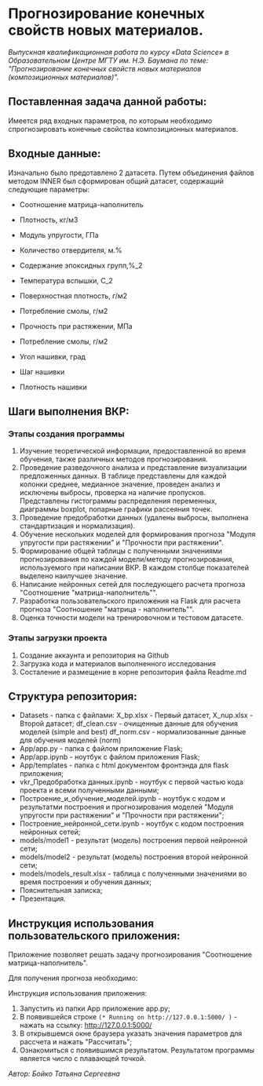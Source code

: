 # Прогнозирование конечных свойств новых материалов. #

*Выпускная квалификационная работа по курсу «Data Science» в Образовательном Центре МГТУ им. Н.Э. Баумана по теме: "Прогнозирование конечных свойств новых материалов (композиционных материалов)".*

## Поставленная задача данной работы: ##

Имеется ряд входных параметров, по которым необходимо спрогнозировать конечные свойства композиционных материалов. 

## Входные данные: ##
Изначально было предотавлено 2 датасета. Путем объединения файлов методом INNER был сформирован общий датасет, содержащий следующие параметры:

- Соотношение матрица-наполнитель

- Плотность, кг/м3

- Модуль упругости, ГПа

- Количество отвердителя, м.%

- Содержание эпоксидных групп,%_2

- Температура вспышки, С_2

- Поверхностная плотность, г/м2

- Потребление смолы, г/м2

- Прочность при растяжении, МПа

- Потребление смолы, г/м2

- Угол нашивки, град

- Шаг нашивки

- Плотность нашивки

## Шаги выполнения ВКР: ##
### Этапы создания программы ###
1. Изучение теоретической информации, предоставленной во время обучения, также различных методов прогнозирования.
2. Проведение разведочного анализа и представление визуализации предложенных данных. В таблице представлены для каждой колонки среднее, медианное значение, проведен анализ и исключены выбросы, проверка на наличие пропусков. Представлены гистограммы распределения переменных, диаграммы boxplot, попарные графики рассеяния точек.
3. Проведение предобработки данных (удалены выбросы, выполнена стандартизация и нормализация).
4. Обучение нескольких моделей для формирования прогноза "Модуля упругости при растяжении" и "Прочности при растяжении".
5. Формирование общей таблицы с полученными значениями прогнозирования по каждой модели/методу прогнозирования, используемого при написании ВКР. В каждом столбце показателей выделено наилучшее значение.
6. Написание нейронных сетей для последующего расчета прогноза "Соотношение "матрица-наполнитель"".
7. Разработка пользовательского приложения на Flask для расчета прогноза "Соотношение "матрица - наполнитель"".
8. Оценка точности модели на тренировочном и тестовом датасете.
### Этапы загрузки проекта ###
1. Создание аккаунта и репозитория на Github
2. Загрузка кода и материалов выполненного исследования
3. Состаление и размещение в корне репозитория файла Readme.md

## Структура репозитория: ##

- Datasets - папка с файлами: X_bp.xlsx - Первый датасет, X_nup.xlsx - Второй датасет; df_clean.csv - очищенные данные для обучения моделей (simple and best) df_norm.csv - нормализованные данные для обучения моделей (norm)
- App/app.py - папка с файлом приложение Flask;
- App/app.ipynb - ноутбук с файлом приложения Flask;
- App/templates - папка с html документом фронтэнда для flask приложения;
- vkr_Предобработка данных.ipynb - ноутбук с первой частью кода проекта и всеми полученными данными;
- Построение_и_обучение_моделей.ipynb - ноутбук с кодом и результатми построения и прогнозирования моделей "Модуля упругости при растяжении" и "Прочности при растяжении";
- Построение_нейронной_сети.ipynb - ноутбук с кодом построения нейронных сетей;
- models/model1 - результат (модель) построения первой нейронной сети;
- models/model2 - результат (модель) построения второй нейронной сети;
- models/models_result.xlsx - таблица с полученными значениями во время построения и обучения данных;
- Пояснительная записка;
- Презентация.

## Инструкция использования пользовательского приложения: ##

Приложение позволяет решать задачу прогнозирования "Соотношение матрица-наполнитель".

Для получения прогноза необходимо:

Инструкция использования приложения:
1. Запустить из папки App приложение app.py;
2. В появившейся строке  ```(* Running on http://127.0.0.1:5000/ )``` - нажать на ссылку: http://127.0.0.1:5000/
3. В открывшемся окне браузера указать значения параметров для рассчета и нажать "Рассчитать";
4. Ознакомиться с появившимся результатом. Результатом программы является число с плавающей точкой.

*Автор: Бойко Татьяна Сергеевна*
